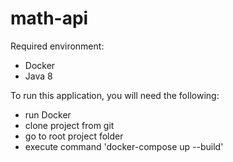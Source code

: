 # math-api

Required environment:

- Docker
- Java 8

To run this application, you will need the following:

- run Docker
- clone project from git
- go to root project folder
- execute command 'docker-compose up --build'

